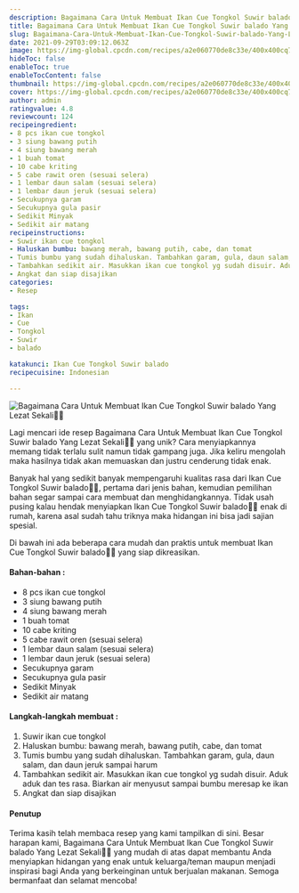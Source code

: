 ```yaml
---
description: Bagaimana Cara Untuk Membuat Ikan Cue Tongkol Suwir balado Yang Lezat Sekali"
title: Bagaimana Cara Untuk Membuat Ikan Cue Tongkol Suwir balado Yang Lezat Sekali
slug: Bagaimana-Cara-Untuk-Membuat-Ikan-Cue-Tongkol-Suwir-balado-Yang-Lezat-Sekali
date: 2021-09-29T03:09:12.063Z
image: https://img-global.cpcdn.com/recipes/a2e060770de8c33e/400x400cq70/photo.jpg
hideToc: false
enableToc: true
enableTocContent: false
thumbnail: https://img-global.cpcdn.com/recipes/a2e060770de8c33e/400x400cq70/photo.jpg
cover: https://img-global.cpcdn.com/recipes/a2e060770de8c33e/400x400cq70/photo.jpg
author: admin
ratingvalue: 4.8
reviewcount: 124
recipeingredient:
- 8 pcs ikan cue tongkol
- 3 siung bawang putih
- 4 siung bawang merah
- 1 buah tomat
- 10 cabe kriting
- 5 cabe rawit oren (sesuai selera)
- 1 lembar daun salam (sesuai selera)
- 1 lembar daun jeruk (sesuai selera)
- Secukupnya garam
- Secukupnya gula pasir
- Sedikit Minyak
- Sedikit air matang
recipeinstructions:
- Suwir ikan cue tongkol
- Haluskan bumbu: bawang merah, bawang putih, cabe, dan tomat
- Tumis bumbu yang sudah dihaluskan. Tambahkan garam, gula, daun salam, dan daun jeruk sampai harum
- Tambahkan sedikit air. Masukkan ikan cue tongkol yg sudah disuir. Aduk aduk dan tes rasa. Biarkan air menyusut sampai bumbu meresap ke ikan
- Angkat dan siap disajikan
categories:
- Resep

tags:
- Ikan
- Cue
- Tongkol
- Suwir
- balado

katakunci: Ikan Cue Tongkol Suwir balado
recipecuisine: Indonesian

---
```


![Bagaimana Cara Untuk Membuat Ikan Cue Tongkol Suwir balado Yang Lezat Sekali👩‍🍳](https://img-global.cpcdn.com/recipes/a2e060770de8c33e/400x400cq70/photo.jpg)

Lagi mencari ide resep Bagaimana Cara Untuk Membuat Ikan Cue Tongkol Suwir balado Yang Lezat Sekali👩‍🍳 yang unik? Cara menyiapkannya memang tidak terlalu sulit namun tidak gampang juga. Jika keliru mengolah maka hasilnya tidak akan memuaskan dan justru cenderung tidak enak.

Banyak hal yang sedikit banyak mempengaruhi kualitas rasa dari Ikan Cue Tongkol Suwir balado👩‍🍳, pertama dari jenis bahan, kemudian pemilihan bahan segar sampai cara membuat dan menghidangkannya. Tidak usah pusing kalau hendak menyiapkan Ikan Cue Tongkol Suwir balado👩‍🍳 enak di rumah, karena asal sudah tahu triknya maka hidangan ini bisa jadi sajian spesial.

Di bawah ini ada beberapa cara mudah dan praktis untuk membuat Ikan Cue Tongkol Suwir balado👩‍🍳 yang siap dikreasikan.

<!--inarticleads1-->

#### Bahan-bahan :

- 8 pcs ikan cue tongkol
- 3 siung bawang putih
- 4 siung bawang merah
- 1 buah tomat
- 10 cabe kriting
- 5 cabe rawit oren (sesuai selera)
- 1 lembar daun salam (sesuai selera)
- 1 lembar daun jeruk (sesuai selera)
- Secukupnya garam
- Secukupnya gula pasir
- Sedikit Minyak
- Sedikit air matang

<!--inarticleads2-->

#### Langkah-langkah membuat :

1. Suwir ikan cue tongkol
1. Haluskan bumbu: bawang merah, bawang putih, cabe, dan tomat
1. Tumis bumbu yang sudah dihaluskan. Tambahkan garam, gula, daun salam, dan daun jeruk sampai harum
1. Tambahkan sedikit air. Masukkan ikan cue tongkol yg sudah disuir. Aduk aduk dan tes rasa. Biarkan air menyusut sampai bumbu meresap ke ikan
1. Angkat dan siap disajikan

#### Penutup

Terima kasih telah membaca resep yang kami tampilkan di sini. Besar harapan kami, Bagaimana Cara Untuk Membuat Ikan Cue Tongkol Suwir balado Yang Lezat Sekali👩‍🍳 yang mudah di atas dapat membantu Anda menyiapkan hidangan yang enak untuk keluarga/teman maupun menjadi inspirasi bagi Anda yang berkeinginan untuk berjualan makanan. Semoga bermanfaat dan selamat mencoba!